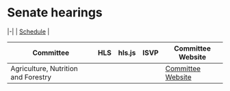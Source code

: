 # Senate hearings

<link rel="stylesheet" type="text/css" href="css/markdown.css">
<link rel="shortcut icon" href="ico/favicon.png" type="image/x-icon">

<script>
var current_month = <?= $init['MMDDYY']; ?>;
</script>
<script>
    var date = new Date();
    var formattedDate = ('0' + date.getDate()).slice(-2);
    var formattedMonth = ('0' + (date.getMonth() + 1)).slice(-2);
    var formattedYear = date.getFullYear().toString().substr(2,2);
    var dateString = formattedMonth + formattedDate + formattedYear;
    var output = document.querySelector('#output');
    var MMDDYY = dateString;
</script>

|-|
| [Schedule](https://www.senate.gov/committees/committee_hearings.htm) |

| Committee | HLS | hls.js | ISVP | Committee Website |
|-|-|-|-|-|
| Agriculture, Nutrition and Forestry | <script>document.write('<a href="https://ag-f.akamaihd.net/i/ag' + MMDDYY + '_1@76440/master.m3u8">HLS</a>');</script> | <script>document.write('<a href="/hlsjsvideo.html?stream=https://ag-f.akamaihd.net/i/ag' + MMDDYY + '_1@76440/master.m3u8">hls.js</a>');</script> | <script>document.write('<a href="https://www.senate.gov/isvp/?comm=ag&filename=ag' + MMDDYY + '">ISVP</a>');</script> | [Committee Website](https://www.agriculture.senate.gov/hearings) |
